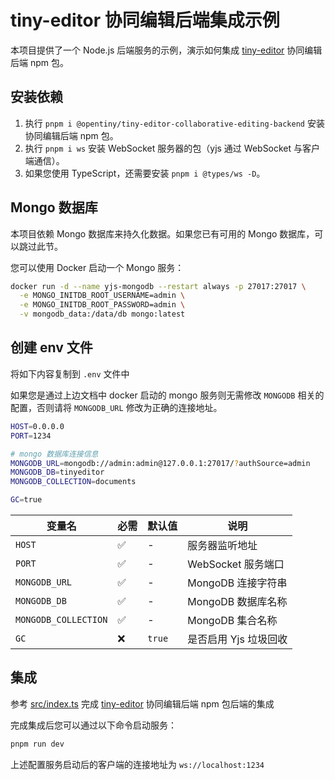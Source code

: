 # tiny-editor 协同编辑后端集成示例

本项目提供了一个 Node.js 后端服务的示例，演示如何集成 [tiny-editor](https://opentiny.github.io/tiny-editor/docs/demo/collaborative-editing) 协同编辑后端 npm 包。

## 安装依赖

1. 执行 `pnpm i @opentiny/tiny-editor-collaborative-editing-backend` 安装协同编辑后端 npm 包。
2. 执行 `pnpm i ws` 安装 WebSocket 服务器的包（yjs 通过 WebSocket 与客户端通信）。
3. 如果您使用 TypeScript，还需要安装 `pnpm i @types/ws -D`。

## Mongo 数据库

本项目依赖 Mongo 数据库来持久化数据。如果您已有可用的 Mongo 数据库，可以跳过此节。

您可以使用 Docker 启动一个 Mongo 服务：

```bash
docker run -d --name yjs-mongodb --restart always -p 27017:27017 \
  -e MONGO_INITDB_ROOT_USERNAME=admin \
  -e MONGO_INITDB_ROOT_PASSWORD=admin \
  -v mongodb_data:/data/db mongo:latest
```

## 创建 env 文件

将如下内容复制到 `.env` 文件中

如果您是通过上边文档中 docker 启动的 mongo 服务则无需修改 `MONGODB` 相关的配置，否则请将 `MONGODB_URL` 修改为正确的连接地址。

  ```bash
  HOST=0.0.0.0
  PORT=1234

  # mongo 数据库连接信息
  MONGODB_URL=mongodb://admin:admin@127.0.0.1:27017/?authSource=admin
  MONGODB_DB=tinyeditor
  MONGODB_COLLECTION=documents

  GC=true
  ```

| 变量名               | 必需 | 默认值 | 说明                  |
| -------------------- | ---- | ------ | --------------------- |
| `HOST`               | ✅   | -      | 服务器监听地址        |
| `PORT`               | ✅   | -      | WebSocket 服务端口    |
| `MONGODB_URL`        | ✅   | -      | MongoDB 连接字符串    |
| `MONGODB_DB`         | ✅   | -      | MongoDB 数据库名称    |
| `MONGODB_COLLECTION` | ✅   | -      | MongoDB 集合名称      |
| `GC`                 | ❌   | `true` | 是否启用 Yjs 垃圾回收 |

## 集成

参考 [src/index.ts](https://github.com/vaebe/tiny-editor-collaborative-editor-backend-demo/blob/main/src/index.ts) 完成 [tiny-editor](https://opentiny.github.io/tiny-editor/docs/demo/collaborative-editing) 协同编辑后端 npm 包后端的集成

完成集成后您可以通过以下命令启动服务：

```bash
pnpm run dev
```

上述配置服务启动后的客户端的连接地址为 `ws://localhost:1234`
